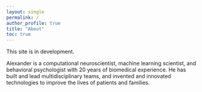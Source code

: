 ```yaml
---
layout: single
permalink: /
author_profile: true
title: "About"
toc: true
---
```


This site is in development.

Alexander is a computational neuroscientist, machine learning scientist, and behavioral psychologist with 20 years of biomedical experience. He has built and lead multidisciplinary teams, and invented and innovated technologies to improve the lives of patients and families.
